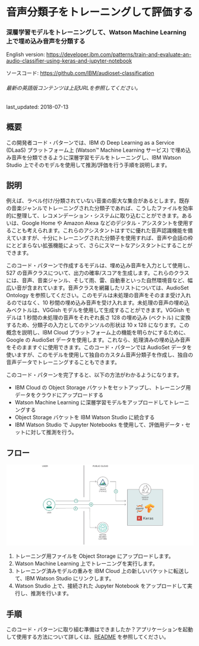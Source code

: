 # 音声分類子をトレーニングして評価する

### 深層学習モデルをトレーニングして、Watson Machine Learning 上で埋め込み音声を分類する

English version: https://developer.ibm.com/patterns/train-and-evaluate-an-audio-classifier-using-keras-and-jupyter-notebook
  
ソースコード: https://github.com/IBM/audioset-classification

###### 最新の英語版コンテンツは上記URLを参照してください。
last_updated: 2018-07-13

 ## 概要

この開発者コード・パターンでは、IBM の Deep Learning as a Service (DLaaS) プラットフォーム上 (Watson&trade; Machine Learning サービス) で埋め込み音声を分類できるように深層学習モデルをトレーニングし、IBM Watson Studio 上でそのモデルを使用して推測/評価を行う手順を説明します。

## 説明

例えば、ラベル付け/分類されていない音楽の膨大な集合があるとします。既存の音楽ジャンルでトレーニングされた分類子であれば、こうしたファイルを効率的に整理して、レコメンデーション・システムに取り込むことができます。あるいは、Google Home や Amazon Alexa などのデジタル・アシスタントを使用することも考えられます。これらのアシスタントはすでに優れた音声認識機能を備えていますが、十分にトレーニングされた分類子を使用すれば、音声や会話の枠にとどまらない拡張機能によって、さらにスマートなアシスタントにすることができます。

このコード・パターンで作成するモデルは、埋め込み音声を入力として使用し、527 の音声クラスについて、出力の確率/スコアを生成します。これらのクラスには、音声、音楽ジャンル、そして雨、雷、自動車といった自然環境音など、幅広い音が含まれています。音声クラスを網羅したリストについては、AudioSet Ontology を参照してください。このモデルは未処理の音声をそのまま受け入れるのではなく、10 秒間の埋め込み音声を受け入れます。未処理の音声の埋め込みベクトルは、VGGish モデルを使用して生成することができます。VGGish モデルは 1 秒間の未処理の音声をそれぞれ長さ 128 の埋め込み (ベクトル) に変換するため、分類子の入力としてのテンソルの形状は 10 x 128 になります。この概念を説明し、IBM Cloud プラットフォーム上の機能を明らかにするために、Google の AudioSet データを使用します。これなら、処理済みの埋め込み音声をそのまますぐに使用できます。このコード・パターンでは AudioSet データを使いますが、このモデルを使用して独自のカスタム音声分類子を作成し、独自の音声データでトレーニングすることもできます。

このコード・パターンを完了すると、以下の方法がわかるようになります。

* IBM Cloud の Object Storage バケットをセットアップし、トレーニング用データをクラウドにアップロードする
* Watson Machine Learning に深層学習モデルをアップロードしてトレーニングする
* Object Storage バケットを IBM Watson Studio に統合する
* IBM Watson Studio で Jupyter Notebooks を使用して、評価用データ・セットに対して推測を行う。

## フロー

![フロー](./images/arch-train-audio-classifier.png)

1. トレーニング用ファイルを Object Storage にアップロードします。
1. Watson Machine Learning 上でトレーニングを実行します。
1. トレーニング済みモデルの重みを IBM Cloud 上の新しいバケットに転送して、IBM Watson Studio にリンクします。
1. Watson Studio 上で、接続された Jupyter Notebook をアップロードして実行し、推測を行います。

## 手順

このコード・パターンに取り組む準備はできましたか？アプリケーションを起動して使用する方法について詳しくは、[README](https://github.com/IBM/audioset-classification/blob/master/README.md) を参照してください。
